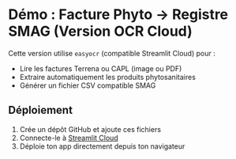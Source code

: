 # Démo : Facture Phyto → Registre SMAG (Version OCR Cloud)

Cette version utilise `easyocr` (compatible Streamlit Cloud) pour :

- Lire les factures Terrena ou CAPL (image ou PDF)
- Extraire automatiquement les produits phytosanitaires
- Générer un fichier CSV compatible SMAG

## Déploiement

1. Crée un dépôt GitHub et ajoute ces fichiers
2. Connecte-le à [Streamlit Cloud](https://streamlit.io/cloud)
3. Déploie ton app directement depuis ton navigateur
